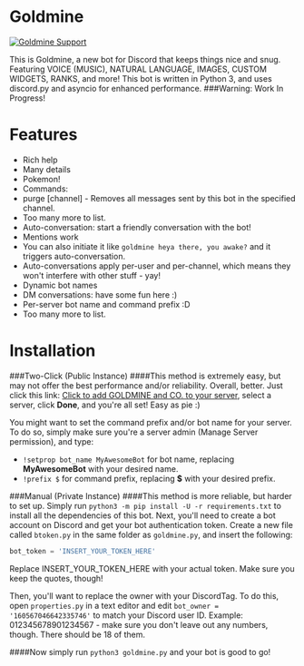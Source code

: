 # Goldmine
<a href="https://discord.gg/RkFgnUt"><img src="https://discordapp.com/api/guilds/239772188649979904/widget.png?" alt="Goldmine Support"></a>

This is Goldmine, a new bot for Discord that keeps things nice and snug.
Featuring VOICE (MUSIC), NATURAL LANGUAGE, IMAGES, CUSTOM WIDGETS, RANKS, and more!
This bot is written in Python 3, and uses discord.py and asyncio for enhanced performance.
###Warning: Work In Progress!

# Features
- Rich help
- Many details
- Pokemon!
- Commands:
 - purge [channel] - Removes all messages sent by this bot in the specified channel.
 - Too many more to list.
- Auto-conversation: start a friendly conversation with the bot!
 - Mentions work
 - You can also initiate it like `goldmine heya there, you awake?` and it triggers auto-conversation.
 - Auto-conversations apply per-user and per-channel, which means they won't interfere with other stuff - yay!
 - Dynamic bot names
- DM conversations: have some fun here :)
- Per-server bot name and command prefix :D
- Too many more to list.

# Installation
###Two-Click (Public Instance)
####This method is extremely easy, but may not offer the best performance and/or reliability. Overall, better.
Just click this link: [Click to add GOLDMINE and CO. to your server](https://discordapp.com/api/oauth2/authorize?client_id=239775420470394897&scope=bot&permissions=66321471 "Click to add GOLDMINE to your server!"), select a server, click **Done**, and you're all set! Easy as pie :)

You might want to set the command prefix and/or bot name for your server.
To do so, simply make sure you're a server admin (Manage Server permission), and type: 
 - `!setprop bot_name MyAwesomeBot` for bot name, replacing **MyAwesomeBot** with your desired name.
 - `!prefix $` for command prefix, replacing **$** with your desired prefix.

###Manual (Private Instance)
####This method is more reliable, but harder to set up.
Simply run `python3 -m pip install -U -r requirements.txt` to install all the dependencies of this bot.
Next, you'll need to create a bot account on Discord and get your bot authentication token.
Create a new file called `btoken.py` in the same folder as `goldmine.py`, and insert the following:
```python
bot_token = 'INSERT_YOUR_TOKEN_HERE'
```
Replace INSERT_YOUR_TOKEN_HERE with your actual token.
Make sure you keep the quotes, though!

Then, you'll want to replace the owner with your DiscordTag.
To do this, open `properties.py` in a text editor and edit `bot_owner = '160567046642335746'` to match your Discord user ID.
Example: 012345678901234567 - make sure you don't leave out any numbers, though.
There should be 18 of them.

####Now simply run `python3 goldmine.py` and your bot is good to go!
